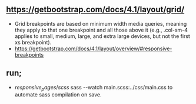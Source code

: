 ## https://getbootstrap.com/docs/4.1/layout/grid/

- Grid breakpoints are based on minimum width media queries, meaning they apply to that one breakpoint and all those above it (e.g., .col-sm-4 applies to small, medium, large, and extra large devices, but not the first xs breakpoint).
- https://getbootstrap.com/docs/4.1/layout/overview/#responsive-breakpoints

## run;

- $responsive_pages/scss$ sass --watch main.scss:../css/main.css to automate sass compilation on save.
